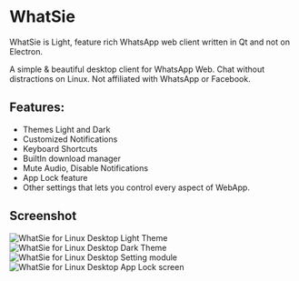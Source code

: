 # WhatSie
WhatSie is Light, feature rich WhatsApp web client written in Qt and not on Electron.

A simple & beautiful desktop client for WhatsApp Web. Chat without distractions
on Linux. Not affiliated with WhatsApp or Facebook.

## Features: 
- Themes Light and Dark
- Customized Notifications
- Keyboard Shortcuts
- BuiltIn download manager
- Mute Audio, Disable Notifications
- App Lock feature
- Other settings that lets you control every aspect of WebApp.


## Screenshot
![WhatSie for Linux Desktop Light Theme](https://github.com/keshavbhatt/whatsie/blob/main/screenshots/1.jpg?raw=true)
![WhatSie for Linux Desktop Dark Theme](https://github.com/keshavbhatt/whatsie/blob/main/screenshots/2.jpg?raw=true)
![WhatSie for Linux Desktop Setting module](https://github.com/keshavbhatt/whatsie/blob/main/screenshots/3.jpg?raw=true)
![WhatSie for Linux Desktop App Lock screen](https://github.com/keshavbhatt/whatsie/blob/main/screenshots/4.jpg?raw=true)
